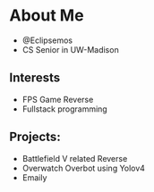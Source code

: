 # About Me
- @Eclipsemos
- CS Senior in UW-Madison
## Interests
-  FPS Game Reverse
-  Fullstack programming
## Projects:
- Battlefield V related Reverse
- Overwatch Overbot using Yolov4
- Emaily
<!---
Eclipsemos/Eclipsemos is a ✨ special ✨ repository because its `README.md` (this file) appears on your GitHub profile.
You can click the Preview link to take a look at your changes.
--->
